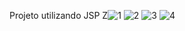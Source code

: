 Projeto utilizando JSP
Z![1](https://github.com/msinatora/javaweb-4-jsp/assets/119950611/af1cdfb2-c230-4e31-a193-e1684a6792c3)
![2](https://github.com/msinatora/javaweb-4-jsp/assets/119950611/31f9b4ab-1294-463d-b9fd-23d4cce88c38)
![3](https://github.com/msinatora/javaweb-4-jsp/assets/119950611/3832434d-75cb-4489-a87b-ce003470f7f2)
![4](https://github.com/msinatora/javaweb-4-jsp/assets/119950611/205abf73-b466-4734-91bb-b6ee1928ba25)
